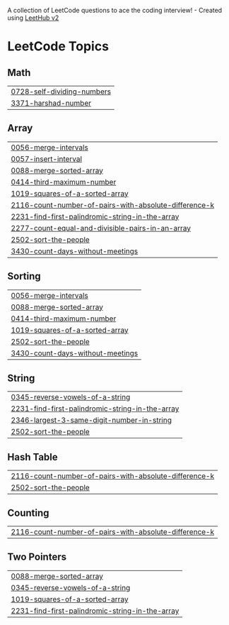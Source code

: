 A collection of LeetCode questions to ace the coding interview! - Created using [LeetHub v2](https://github.com/arunbhardwaj/LeetHub-2.0)
<!---LeetCode Topics Start-->
# LeetCode Topics
## Math
|  |
| ------- |
| [0728-self-dividing-numbers](https://github.com/Santhosh-1801/LeetCode-Problems-Using-JAVA/tree/master/0728-self-dividing-numbers) |
| [3371-harshad-number](https://github.com/Santhosh-1801/LeetCode-Problems-Using-JAVA/tree/master/3371-harshad-number) |
## Array
|  |
| ------- |
| [0056-merge-intervals](https://github.com/Santhosh-1801/LeetCode-Problems-Using-JAVA/tree/master/0056-merge-intervals) |
| [0057-insert-interval](https://github.com/Santhosh-1801/LeetCode-Problems-Using-JAVA/tree/master/0057-insert-interval) |
| [0088-merge-sorted-array](https://github.com/Santhosh-1801/LeetCode-Problems-Using-JAVA/tree/master/0088-merge-sorted-array) |
| [0414-third-maximum-number](https://github.com/Santhosh-1801/LeetCode-Problems-Using-JAVA/tree/master/0414-third-maximum-number) |
| [1019-squares-of-a-sorted-array](https://github.com/Santhosh-1801/LeetCode-Problems-Using-JAVA/tree/master/1019-squares-of-a-sorted-array) |
| [2116-count-number-of-pairs-with-absolute-difference-k](https://github.com/Santhosh-1801/LeetCode-Problems-Using-JAVA/tree/master/2116-count-number-of-pairs-with-absolute-difference-k) |
| [2231-find-first-palindromic-string-in-the-array](https://github.com/Santhosh-1801/LeetCode-Problems-Using-JAVA/tree/master/2231-find-first-palindromic-string-in-the-array) |
| [2277-count-equal-and-divisible-pairs-in-an-array](https://github.com/Santhosh-1801/LeetCode-Problems-Using-JAVA/tree/master/2277-count-equal-and-divisible-pairs-in-an-array) |
| [2502-sort-the-people](https://github.com/Santhosh-1801/LeetCode-Problems-Using-JAVA/tree/master/2502-sort-the-people) |
| [3430-count-days-without-meetings](https://github.com/Santhosh-1801/LeetCode-Problems-Using-JAVA/tree/master/3430-count-days-without-meetings) |
## Sorting
|  |
| ------- |
| [0056-merge-intervals](https://github.com/Santhosh-1801/LeetCode-Problems-Using-JAVA/tree/master/0056-merge-intervals) |
| [0088-merge-sorted-array](https://github.com/Santhosh-1801/LeetCode-Problems-Using-JAVA/tree/master/0088-merge-sorted-array) |
| [0414-third-maximum-number](https://github.com/Santhosh-1801/LeetCode-Problems-Using-JAVA/tree/master/0414-third-maximum-number) |
| [1019-squares-of-a-sorted-array](https://github.com/Santhosh-1801/LeetCode-Problems-Using-JAVA/tree/master/1019-squares-of-a-sorted-array) |
| [2502-sort-the-people](https://github.com/Santhosh-1801/LeetCode-Problems-Using-JAVA/tree/master/2502-sort-the-people) |
| [3430-count-days-without-meetings](https://github.com/Santhosh-1801/LeetCode-Problems-Using-JAVA/tree/master/3430-count-days-without-meetings) |
## String
|  |
| ------- |
| [0345-reverse-vowels-of-a-string](https://github.com/Santhosh-1801/LeetCode-Problems-Using-JAVA/tree/master/0345-reverse-vowels-of-a-string) |
| [2231-find-first-palindromic-string-in-the-array](https://github.com/Santhosh-1801/LeetCode-Problems-Using-JAVA/tree/master/2231-find-first-palindromic-string-in-the-array) |
| [2346-largest-3-same-digit-number-in-string](https://github.com/Santhosh-1801/LeetCode-Problems-Using-JAVA/tree/master/2346-largest-3-same-digit-number-in-string) |
| [2502-sort-the-people](https://github.com/Santhosh-1801/LeetCode-Problems-Using-JAVA/tree/master/2502-sort-the-people) |
## Hash Table
|  |
| ------- |
| [2116-count-number-of-pairs-with-absolute-difference-k](https://github.com/Santhosh-1801/LeetCode-Problems-Using-JAVA/tree/master/2116-count-number-of-pairs-with-absolute-difference-k) |
| [2502-sort-the-people](https://github.com/Santhosh-1801/LeetCode-Problems-Using-JAVA/tree/master/2502-sort-the-people) |
## Counting
|  |
| ------- |
| [2116-count-number-of-pairs-with-absolute-difference-k](https://github.com/Santhosh-1801/LeetCode-Problems-Using-JAVA/tree/master/2116-count-number-of-pairs-with-absolute-difference-k) |
## Two Pointers
|  |
| ------- |
| [0088-merge-sorted-array](https://github.com/Santhosh-1801/LeetCode-Problems-Using-JAVA/tree/master/0088-merge-sorted-array) |
| [0345-reverse-vowels-of-a-string](https://github.com/Santhosh-1801/LeetCode-Problems-Using-JAVA/tree/master/0345-reverse-vowels-of-a-string) |
| [1019-squares-of-a-sorted-array](https://github.com/Santhosh-1801/LeetCode-Problems-Using-JAVA/tree/master/1019-squares-of-a-sorted-array) |
| [2231-find-first-palindromic-string-in-the-array](https://github.com/Santhosh-1801/LeetCode-Problems-Using-JAVA/tree/master/2231-find-first-palindromic-string-in-the-array) |
<!---LeetCode Topics End-->